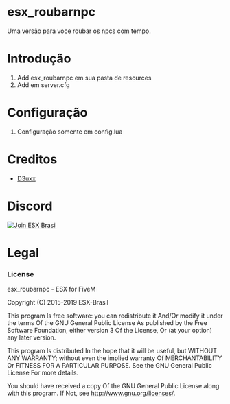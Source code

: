 # esx_roubarnpc

Uma versão para voce roubar os npcs com tempo.

# Introdução

1. Add esx_roubarnpc em sua pasta de resources
2. Add em server.cfg

# Configuração

1. Configuração somente em config.lua

# Creditos
- [D3uxx](https://github.com/D3uxx)

# Discord

[![Join ESX Brasil](https://discordapp.com/api/guilds/432980396070666250/embed.png?style=banner2)](https://discord.gg/8zGbh3T)

# Legal
### License
esx_roubarnpc - ESX for FiveM

Copyright (C) 2015-2019 ESX-Brasil

This program Is free software: you can redistribute it And/Or modify it under the terms Of the GNU General Public License As published by the Free Software Foundation, either version 3 Of the License, Or (at your option) any later version.

This program Is distributed In the hope that it will be useful, but WITHOUT ANY WARRANTY; without even the implied warranty Of MERCHANTABILITY Or FITNESS FOR A PARTICULAR PURPOSE. See the GNU General Public License For more details.

You should have received a copy Of the GNU General Public License along with this program. If Not, see http://www.gnu.org/licenses/.

